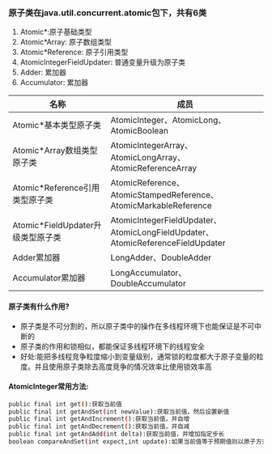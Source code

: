 ### 原子类在java.util.concurrent.atomic包下，共有6类

1. Atomic*:原子基础类型
2. Atomic*Array: 原子数组类型
3. Atomic*Reference: 原子引用类型
4. AtomicIntegerFieldUpdater: 普通变量升级为原子类
5. Adder: 累加器
6. Accumulator: 累加器

| 名称                              | 成员                                                         |
| --------------------------------- | ------------------------------------------------------------ |
| Atomic*基本类型原子类             | AtomicInteger、AtomicLong、AtomicBoolean                     |
| Atomic*Array数组类型原子类        | AtomicIntegerArray、AtomicLongArray、AtomicReferenceArray    |
| Atomic*Reference引用类型原子类    | AtomicReference、AtomicStampedReference、AtomicMarkableReference |
| Atomic*FieldUpdater升级类型原子类 | AtomicIntegerFieldUpdater、AtomicLongFieldUpdater、AtomicReferenceFieldUpdater |
| Adder累加器                       | LongAdder、DoubleAdder                                       |
| Accumulator累加器                 | LongAccumulator、DoubleAccumulator                           |



#### 原子类有什么作用?

* 原子类是不可分割的，所以原子类中的操作在多线程环境下也能保证是不可中断的
* 原子类的作用和锁相似，都能保证多线程环境下的线程安全
* 好处:能把多线程竞争粒度缩小到变量级别，通常锁的粒度都大于原子变量的粒度。并且使用原子类除去高度竞争的情况效率比使用锁效率高

#### AtomicInteger常用方法:

```bash
public final int get():获取当前值
public final int getAndSet(int newValue):获取当前值，然后设置新值
public final int getAndIncrement():获取当前值，并自增
public final int getAndDecrement():获取当前值，并自减
public final int getAndAdd(int delta):获取当前值，并增加指定步长
boolean compareAndSet(int expect,int update):如果当前值等于预期值则以原子方式将当前值更新为输入值
```

